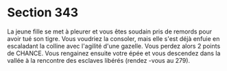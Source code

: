 # Section 343

La jeune fille se met à pleurer et vous êtes soudain pris de remords
pour avoir tué son tigre. Vous voudriez la consoler, mais elle s'est
déjà enfuie en escaladant la colline avec l'agilité d'une gazelle.
Vous perdez alors 2 points de CHANCE. Vous rengainez ensuite
votre épée et vous descendez dans la vallée à la rencontre des
esclaves libérés (rendez -vous au  279).